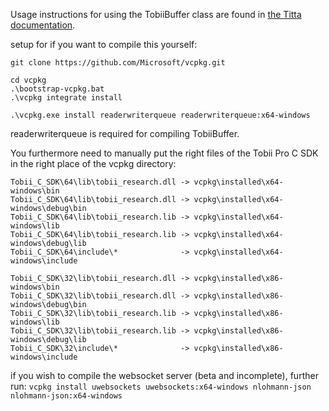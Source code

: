 Usage instructions for using the TobiiBuffer class are found in [the Titta documentation](../readme.md).

setup for if you want to compile this yourself:
```
git clone https://github.com/Microsoft/vcpkg.git

cd vcpkg
.\bootstrap-vcpkg.bat
.\vcpkg integrate install

.\vcpkg.exe install readerwriterqueue readerwriterqueue:x64-windows
```
readerwriterqueue is required for compiling TobiiBuffer.

You furthermore need to manually put the right files of the Tobii Pro C SDK in the right place of the vcpkg directory:
```
Tobii_C_SDK\64\lib\tobii_research.dll -> vcpkg\installed\x64-windows\bin
Tobii_C_SDK\64\lib\tobii_research.dll -> vcpkg\installed\x64-windows\debug\bin
Tobii_C_SDK\64\lib\tobii_research.lib -> vcpkg\installed\x64-windows\lib
Tobii_C_SDK\64\lib\tobii_research.lib -> vcpkg\installed\x64-windows\debug\lib
Tobii_C_SDK\64\include\*              -> vcpkg\installed\x64-windows\include

Tobii_C_SDK\32\lib\tobii_research.dll -> vcpkg\installed\x86-windows\bin
Tobii_C_SDK\32\lib\tobii_research.dll -> vcpkg\installed\x86-windows\debug\bin
Tobii_C_SDK\32\lib\tobii_research.lib -> vcpkg\installed\x86-windows\lib
Tobii_C_SDK\32\lib\tobii_research.lib -> vcpkg\installed\x86-windows\debug\lib
Tobii_C_SDK\32\include\*              -> vcpkg\installed\x86-windows\include
```

if you wish to compile the websocket server (beta and incomplete), further run:
`vcpkg install uwebsockets uwebsockets:x64-windows nlohmann-json nlohmann-json:x64-windows`
